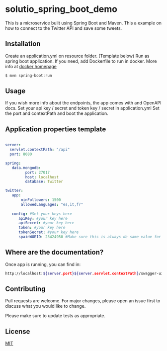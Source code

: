 # solutio_spring_boot_demo

This is a microservice built using Spring Boot and Maven. 
This a example on how to connect to the Twitter API and save some tweets.

## Installation

Create an application.yml on resource folder. (Template below)
Run as spring boot application. If you need, add Dockerfile to run in docker. More info at [docker homepage](https://www.docker.com/) 


```bash
$ mvn spring-boot:run
```

## Usage
If you wish more info about the endpoints, the app comes with and OpenAPI docs.
Set your api key / secret and token key / secret in application.yml 
Set the port and contextPath and boot the application.

## Application properties template

```yaml

server:
  servlet.contextPath: "/api"
  port: 8080

spring:
   data.mongodb:
         port: 27017
         host: localhost
         database: Twitter

twitter:
   app:
       minFollowers: 1500
       allowedLanguages: "es,it,fr" 
          
   config: #Set your keys here
      apiKey: #your key here
      apiSecret: #your key here
      token: #your key here
      tokenSecret: #your key here
      spainWOEID: 23424950 #Make sure this is always de same value for Spain
```
## Where are the documentation?
Once app is running, you can find in:

```bash
http://localhost:${server.port}${server.servlet.contextPath}/swagger-ui.html
```

## Contributing
Pull requests are welcome. For major changes, please open an issue first to discuss what you would like to change.

Please make sure to update tests as appropriate.

## License
[MIT](https://choosealicense.com/licenses/mit/)